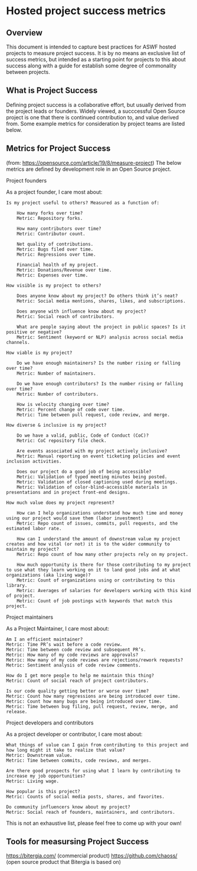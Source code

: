 # Hosted project success metrics

## Overview

This document is intended to capture best practices for ASWF hosted projects to measure project success. It is by no means an exclusive list of success metrics, but intended as a starting point for projects to this about success along with a guide for establish some degree of commonality between projects.

## What is Project Success

Defining project success is a collaborative effort, but usually derived from the project leads or founders. Widely viewed, a succcessful Open Source project is one that there is continued contribution to, and value derived from.  Some example metrics for consideration by project teams are listed below.

## Metrics for Project Success
(from: https://opensource.com/article/19/8/measure-project) The below metrics are defined by development role in an Open Source project. 

Project founders

As a project founder, I care most about:

    Is my project useful to others? Measured as a function of:

        How many forks over time?
        Metric: Repository forks.

        How many contributors over time?
        Metric: Contributor count.

        Net quality of contributions.
        Metric: Bugs filed over time.
        Metric: Regressions over time.

        Financial health of my project.
        Metric: Donations/Revenue over time.
        Metric: Expenses over time.

    How visible is my project to others?

        Does anyone know about my project? Do others think it’s neat?
        Metric: Social media mentions, shares, likes, and subscriptions.

        Does anyone with influence know about my project?
        Metric: Social reach of contributors.

        What are people saying about the project in public spaces? Is it positive or negative?
        Metric: Sentiment (keyword or NLP) analysis across social media channels.

    How viable is my project?

        Do we have enough maintainers? Is the number rising or falling over time?
        Metric: Number of maintainers.

        Do we have enough contributors? Is the number rising or falling over time?
        Metric: Number of contributors.

        How is velocity changing over time?
        Metric: Percent change of code over time.
        Metric: Time between pull request, code review, and merge.

    How diverse & inclusive is my project?

        Do we have a valid, public, Code of Conduct (CoC)?
        Metric: CoC repository file check.

        Are events associated with my project actively inclusive?
        Metric: Manual reporting on event ticketing policies and event inclusion activities.

        Does our project do a good job of being accessible?
        Metric: Validation of typed meeting minutes being posted.
        Metric: Validation of closed captioning used during meetings.
        Metric: Validation of color-blind-accessible materials in presentations and in project front-end designs.

    How much value does my project represent?

        How can I help organizations understand how much time and money using our project would save them (labor investment)
        Metric: Repo count of issues, commits, pull requests, and the estimated labor rate.

        How can I understand the amount of downstream value my project creates and how vital (or not) it is to the wider community to maintain my project?
        Metric: Repo count of how many other projects rely on my project.

        How much opportunity is there for those contributing to my project to use what they learn working on it to land good jobs and at what organizations (aka living wage)?
        Metric: Count of organizations using or contributing to this library.
        Metric: Averages of salaries for developers working with this kind of project.
        Metric: Count of job postings with keywords that match this project.

Project maintainers

As a Project Maintainer, I care most about:

    Am I an efficient maintainer?
    Metric: Time PR’s wait before a code review.
    Metric: Time between code review and subsequent PR’s.
    Metric: How many of my code reviews are approvals?
    Metric: How many of my code reviews are rejections/rework requests?
    Metric: Sentiment analysis of code review comments.

    How do I get more people to help me maintain this thing?
    Metric: Count of social reach of project contributors.

    Is our code quality getting better or worse over time?
    Metric: Count how many regressions are being introduced over time.
    Metric: Count how many bugs are being introduced over time.
    Metric: Time between bug filing, pull request, review, merge, and release.

Project developers and contributors

As a project developer or contributor, I care most about:

    What things of value can I gain from contributing to this project and how long might it take to realize that value?
    Metric: Downstream value.
    Metric: Time between commits, code reviews, and merges.

    Are there good prospects for using what I learn by contributing to increase my job opportunities?
    Metric: Living wage.

    How popular is this project?
    Metric: Counts of social media posts, shares, and favorites.

    Do community influencers know about my project?
    Metric: Social reach of founders, maintainers, and contributors.

This is not an exhaustive list, please feel free to come up with your own!

## Tools for measursing Project Success

https://bitergia.com/ (commercial product)
https://github.com/chaoss/ (open source product that Bitergia is based on)
